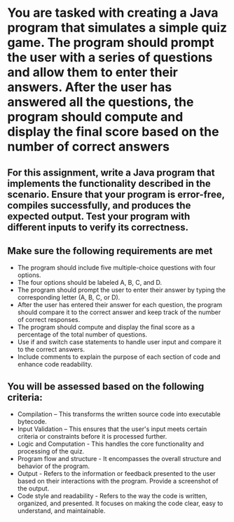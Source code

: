 # You are tasked with creating a Java program that simulates a simple quiz game. The program should prompt the user with a series of questions and allow them to enter their answers. After the user has answered all the questions, the program should compute and display the final score based on the number of correct answers

## For this assignment, write a Java program that implements the functionality described in the scenario. Ensure that your program is error-free, compiles successfully, and produces the expected output. Test your program with different inputs to verify its correctness.

## Make sure the following requirements are met

- The program should include five multiple-choice questions with four options.
- The four options should be labeled A, B, C, and D.
- The program should prompt the user to enter their answer by typing the corresponding letter (A, B, C, or D).
- After the user has entered their answer for each question, the program should compare it to the correct answer and keep track of the number of correct responses.
- The program should compute and display the final score as a percentage of the total number of questions.
- Use if and switch case statements to handle user input and compare it to the correct answers.
- Include comments to explain the purpose of each section of code and enhance code readability.

## You will be assessed based on the following criteria:

- Compilation – This transforms the written source code into executable bytecode.
- Input Validation – This ensures that the user's input meets certain criteria or constraints before it is processed further.
- Logic and Computation - This handles the core functionality and processing of the quiz.
- Program flow and structure - It encompasses the overall structure and behavior of the program.
- Output - Refers to the information or feedback presented to the user based on their interactions with the program. Provide a screenshot of the output.
- Code style and readability - Refers to the way the code is written, organized, and presented. It focuses on making the code clear, easy to understand, and maintainable.
